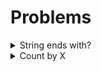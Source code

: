 # Problems

<details>
<summary>String ends with?</summary>   

> - [String ends with?](https://github.com/lkt9899/codewar_cpp/blob/main/8kyu/Solution/string_ends_with%3F.md)
> ![prob1](https://user-images.githubusercontent.com/80976609/159496344-10b934dd-7611-49dd-a7d4-7ba6e53b7b5f.png)
</details>   

<details>
<summary>Count by X</summary>

> - [Count by X](https://github.com/lkt9899/codewar_cpp/blob/main/8kyu/Solution/count_by_x.md)   
> ![prob2](https://user-images.githubusercontent.com/80976609/159629456-99fc5fbc-624e-497a-aadc-293ddbe26845.png)
</details>
